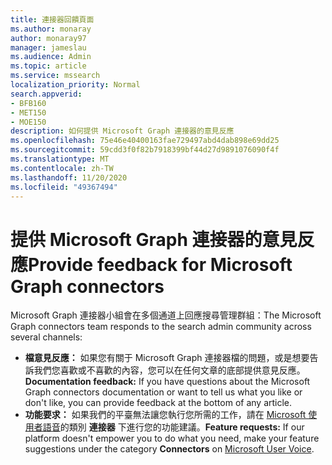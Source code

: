 ```yaml
---
title: 連接器回饋頁面
ms.author: monaray
author: monaray97
manager: jameslau
ms.audience: Admin
ms.topic: article
ms.service: mssearch
localization_priority: Normal
search.appverid:
- BFB160
- MET150
- MOE150
description: 如何提供 Microsoft Graph 連接器的意見反應
ms.openlocfilehash: 75e46e40400163fae729497abd4dab898e69dd25
ms.sourcegitcommit: 59cdd3f0f82b7918399bf44d27d9891076090f4f
ms.translationtype: MT
ms.contentlocale: zh-TW
ms.lasthandoff: 11/20/2020
ms.locfileid: "49367494"
---
```

# <a name="provide-feedback-for-microsoft-graph-connectors"></a><span data-ttu-id="7a99e-103">提供 Microsoft Graph 連接器的意見反應</span><span class="sxs-lookup"><span data-stu-id="7a99e-103">Provide feedback for Microsoft Graph connectors</span></span>

<span data-ttu-id="7a99e-104">Microsoft Graph 連接器小組會在多個通道上回應搜尋管理群組：</span><span class="sxs-lookup"><span data-stu-id="7a99e-104">The Microsoft Graph connectors team responds to the search admin community across several channels:</span></span>

* <span data-ttu-id="7a99e-105">**檔意見反應：** 如果您有關于 Microsoft Graph 連接器檔的問題，或是想要告訴我們您喜歡或不喜歡的內容，您可以在任何文章的底部提供意見反應。</span><span class="sxs-lookup"><span data-stu-id="7a99e-105">**Documentation feedback:** If you have questions about the Microsoft Graph connectors documentation or want to tell us what you like or don't like, you can provide feedback at the bottom of any article.</span></span>
* <span data-ttu-id="7a99e-106">**功能要求：** 如果我們的平臺無法讓您執行您所需的工作，請在 [Microsoft 使用者語音](https://microsoftsearch.uservoice.com/forums/926998-connectors)的類別 **連接器** 下進行您的功能建議。</span><span class="sxs-lookup"><span data-stu-id="7a99e-106">**Feature requests:** If our platform doesn't empower you to do what you need, make your feature suggestions under the category **Connectors** on [Microsoft User Voice](https://microsoftsearch.uservoice.com/forums/926998-connectors).</span></span>
